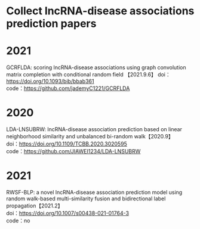 # Collect lncRNA-disease associations  prediction papers

# 2021
GCRFLDA: scoring lncRNA-disease associations using graph convolution matrix completion with conditional random field 【2021.9.6】
doi：https://doi.org/10.1093/bib/bbab361  
code：https://github.com/jademyC1221/GCRFLDA  

# 2020
LDA-LNSUBRW: lncRNA-disease association prediction based on linear neighborhood similarity and unbalanced bi-random walk【2020.9】  
doi：https://doi.org/10.1109/TCBB.2020.3020595  
code：https://github.com/JIAWEI1234/LDA-LNSUBRW  

# 2021  
RWSF-BLP: a novel lncRNA-disease association prediction model using random walk-based multi-similarity fusion and bidirectional label propagation【2021.2】    
doi：https://doi.org/10.1007/s00438-021-01764-3  
code：no  
